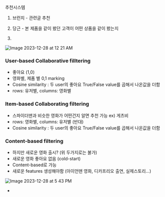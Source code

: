 

추천시스템
1. 브런치 - 관련글 추천
2. 당근 - 본 제품을 같이 봤던 고객이 어떤 상품을 같이 봤는지

3. 

![Image 2023-12-28 at 12 21 AM](https://github.com/scottmsoh/ref_ML/assets/112598791/a3fc588d-9508-4c28-b5f3-40af695e3662)


### User-based Collaborative filltering
- 좋아요 (1,0)
- 영화별, 제품 별 0,1 marking
- Cosine similarity : 두 user의 좋아요 True/False value를 곱해서 나온값을 더함
- rows: 유저별, columns: 영화별

### Item-based Collaborating filtering
- 스파이더맨과 비슷한 영화가 어떤건지 알면 추천 가능 ex) 게츠비
- rows: 영화별, columns: 유저별 (반대)
- Cosine similarity : 두 user의 좋아요 True/False value를 곱해서 나온값을 더함

### Content-based filtering
- 하지만 새로운 영화 출시? (위 두가지로는 불가)
- 새로운 영화 좋아요 없음 (cold-start)
- Content-based로 가능
- 새로운 features 생성해야함 (아이언맨 영화, 디카프리오 출연, 실제스토리...)


![Image 2023-12-28 at 5 43 PM](https://github.com/scottmsoh/ref_ML/assets/112598791/b3973774-74ca-4fc6-a7ff-13d2cdf300c9)

-

